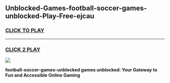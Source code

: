 
## Unblocked-Games-football-soccer-games-unblocked-Play-Free-ejcau
<h3>
<a href="https://premium76.site?title=football-soccer-games-unblocked&ref=12A">CLICK TO PLAY</a></h3>
<hr>

<h3>
<a href="https://premium76.site?title=football-soccer-games-unblocked&ref=12A">CLICK 2 PLAY</a>
  
</h3>

<a href="https://premium76.site?title=football-soccer-games-unblocked&ref=12A"><img src="https://clearcache.store/games.png"></a>


**football-soccer-games-unblocked games unblocked: Your Gateway to Fun and Accessible Online Gaming**
